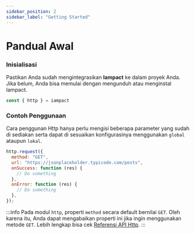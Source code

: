```yaml
---
sidebar_position: 2
sidebar_label: "Getting Started"
---
```


# Pandual Awal

### Inisialisasi

Pastikan Anda sudah mengintegrasikan **Iampact** ke dalam proyek Anda. Jika belum, Anda bisa memulai dengan mengunduh atau menginstal Iampact.

```js
const { http } = iampact
```

### Contoh Penggunaan
Cara penggunan Http hanya perlu mengisi beberapa parameter yang sudah di sediakan serta dapat di sesuaikan konfigurasinya menggunakan `global` ataupun `lokal`.

```js
http.request({
  method: "GET",
  url: "https://jsonplaceholder.typicode.com/posts",
  onSuccess: function (res) {
    // Do something
  },
  onError: function (res) {
    // Do something
  },
});
```

:::info
Pada modul `http`, properti `method` secara default bernilai `GET`. Oleh karena itu, Anda dapat mengabaikan properti ini jika ingin menggunakan metode `GET`. Lebih lengkap bisa cek [Referensi API Http](../api-reference.md).
:::
